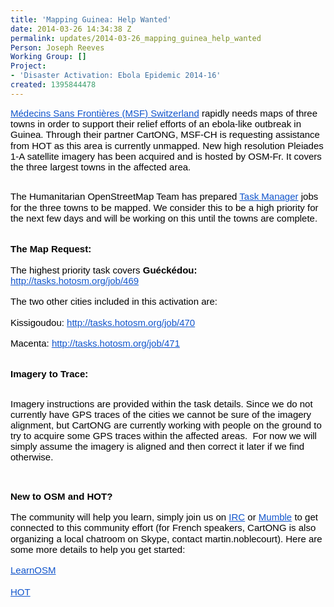 ```yaml
---
title: 'Mapping Guinea: Help Wanted'
date: 2014-03-26 14:34:38 Z
permalink: updates/2014-03-26_mapping_guinea_help_wanted
Person: Joseph Reeves
Working Group: []
Project:
- 'Disaster Activation: Ebola Epidemic 2014-16'
created: 1395844478
---
```


<p style="line-height: 1.15; margin-top: 0pt; margin-bottom: 0pt;" dir="ltr"><a style="text-decoration: none;" href="http://www.msf.org/country/switzerland"><span style="font-size: 15px; font-family: Arial; color: #1155cc; background-color: transparent; font-weight: normal; font-style: normal; font-variant: normal; text-decoration: underline; vertical-align: baseline;">Médecins Sans Frontières (MSF) Switzerland</span></a><span style="font-size: 15px; font-family: Arial; color: #000000; background-color: transparent; font-weight: normal; font-style: normal; font-variant: normal; text-decoration: none; vertical-align: baseline;"> rapidly needs maps of three towns in order to support their relief efforts of an ebola-like outbreak in Guinea. </span><span id="docs-internal-guid-262fd53f-ff2d-edc3-09db-54b5e23e16cc" style="font-size: 15px; font-family: Arial; color: #000000; background-color: transparent; font-weight: normal; font-style: normal; font-variant: normal; text-decoration: none; vertical-align: baseline;">Through their partner CartONG, MSF-CH is requesting assistance from HOT as this area is currently unmapped. New high resolution Pleiades 1-A satellite imagery has been acquired and is hosted by OSM-Fr. It covers the three largest towns in the affected area.</span></p><p><!--break--></p><p style="line-height: 1.15; margin-top: 0pt; margin-bottom: 0pt;" dir="ltr">&nbsp;</p><p style="line-height: 1.15; margin-top: 0pt; margin-bottom: 0pt;" dir="ltr"><span style="font-size: 15px; font-family: Arial; color: #000000; background-color: transparent; font-weight: normal; font-style: normal; font-variant: normal; text-decoration: none; vertical-align: baseline;">The Humanitarian OpenStreetMap Team has prepared </span><a style="text-decoration: none;" href="http://tasks.hotosm.org/"><span style="font-size: 15px; font-family: Arial; color: #1155cc; background-color: transparent; font-weight: normal; font-style: normal; font-variant: normal; text-decoration: underline; vertical-align: baseline;">Task Manager</span></a><span style="font-size: 15px; font-family: Arial; color: #000000; background-color: transparent; font-weight: normal; font-style: normal; font-variant: normal; text-decoration: none; vertical-align: baseline;"> jobs for the three towns to be mapped. We consider this to be a high priority for the next few days and will be working on this until the towns are complete.</span></p><p style="line-height: 1.15; margin-top: 0pt; margin-bottom: 0pt;" dir="ltr">&nbsp;</p><p style="line-height: 1.15; margin-top: 0pt; margin-bottom: 0pt;" dir="ltr">&nbsp;</p><p style="line-height: 1.15; margin-top: 0pt; margin-bottom: 0pt;" dir="ltr"><span style="font-size: 15px; font-family: Arial; color: #000000; background-color: transparent; font-weight: bold; font-style: normal; font-variant: normal; text-decoration: none; vertical-align: baseline;">The Map Request:</span></p><p style="line-height: 1.15; margin-top: 0pt; margin-bottom: 0pt;" dir="ltr">&nbsp;</p><p style="line-height: 1.15; margin-top: 0pt; margin-bottom: 0pt;" dir="ltr"><span style="font-size: 15px; font-family: Arial; color: #000000; background-color: transparent; font-weight: normal; font-style: normal; font-variant: normal; text-decoration: none; vertical-align: baseline;">The highest priority task covers </span><span style="font-size: 15px; font-family: Arial; color: #000000; background-color: transparent; font-weight: bold; font-style: normal; font-variant: normal; text-decoration: none; vertical-align: baseline;">Guéckédou: </span><a style="text-decoration: none;" href="http://tasks.hotosm.org/job/469"><span style="font-size: 15px; font-family: Arial; color: #1155cc; background-color: transparent; font-weight: normal; font-style: normal; font-variant: normal; text-decoration: underline; vertical-align: baseline;">http://tasks.hotosm.org/job/469</span></a></p><p style="line-height: 1.15; margin-top: 0pt; margin-bottom: 0pt;" dir="ltr">&nbsp;</p><p style="line-height: 1.15; margin-top: 0pt; margin-bottom: 0pt;" dir="ltr"><span style="font-size: 15px; font-family: Arial; color: #000000; background-color: transparent; font-weight: normal; font-style: normal; font-variant: normal; text-decoration: none; vertical-align: baseline;">The two other cities included in this activation are:</span></p><p style="line-height: 1.15; margin-top: 0pt; margin-bottom: 0pt;" dir="ltr">&nbsp;</p><p style="line-height: 1.15; margin-top: 0pt; margin-bottom: 0pt;" dir="ltr"><span style="font-size: 15px; font-family: Arial; color: #000000; background-color: transparent; font-weight: normal; font-style: normal; font-variant: normal; text-decoration: none; vertical-align: baseline;">Kissigoudou: </span><a style="text-decoration: none;" href="http://tasks.hotosm.org/job/470"><span style="font-size: 15px; font-family: Arial; color: #1155cc; background-color: transparent; font-weight: normal; font-style: normal; font-variant: normal; text-decoration: underline; vertical-align: baseline;">http://tasks.hotosm.org/job/470</span></a></p><p style="line-height: 1.15; margin-top: 0pt; margin-bottom: 0pt;" dir="ltr">&nbsp;</p><p style="line-height: 1.15; margin-top: 0pt; margin-bottom: 0pt;" dir="ltr"><span style="font-size: 15px; font-family: Arial; color: #000000; background-color: transparent; font-weight: normal; font-style: normal; font-variant: normal; text-decoration: none; vertical-align: baseline;">Macenta: </span><a style="text-decoration: none;" href="http://tasks.hotosm.org/job/471"><span style="font-size: 15px; font-family: Arial; color: #1155cc; background-color: transparent; font-weight: normal; font-style: normal; font-variant: normal; text-decoration: underline; vertical-align: baseline;">http://tasks.hotosm.org/job/471</span></a></p><p style="line-height: 1.15; margin-top: 0pt; margin-bottom: 0pt;" dir="ltr">&nbsp;</p><p style="line-height: 1.15; margin-top: 0pt; margin-bottom: 0pt;" dir="ltr">&nbsp;</p><p style="line-height: 1.15; margin-top: 0pt; margin-bottom: 0pt;" dir="ltr"><span style="font-size: 15px; font-family: Arial; color: #000000; background-color: transparent; font-weight: bold; font-style: normal; font-variant: normal; text-decoration: none; vertical-align: baseline;">Imagery to Trace:</span></p><p style="line-height: 1.15; margin-top: 0pt; margin-bottom: 0pt;" dir="ltr">&nbsp;</p><p><span style="font-size: 15px; font-family: Arial; color: #000000; background-color: transparent; font-weight: normal; font-style: normal; font-variant: normal; text-decoration: none; vertical-align: baseline;">Imagery instructions are provided within the task details. Since we do not currently have GPS traces of the cities we cannot be sure of the imagery alignment, but CartONG are currently working with people on the ground to try to acquire some GPS traces within the affected areas. &nbsp;For now we will simply assume the imagery is aligned and then correct it later if we find otherwise.</span></p><p style="line-height: 1.15; margin-top: 0pt; margin-bottom: 0pt;" dir="ltr">&nbsp;</p><p style="line-height: 1.15; margin-top: 0pt; margin-bottom: 0pt;" dir="ltr"><br><span style="font-size: 15px; font-family: Arial; color: #000000; background-color: transparent; font-weight: bold; font-style: normal; font-variant: normal; text-decoration: none; vertical-align: baseline;">New to OSM and HOT?</span></p><p style="line-height: 1.15; margin-top: 0pt; margin-bottom: 0pt;" dir="ltr">&nbsp;</p><p style="line-height: 1.15; margin-top: 0pt; margin-bottom: 0pt;" dir="ltr"><span style="font-size: 15px; font-family: Arial; color: #000000; background-color: transparent; font-weight: normal; font-style: normal; font-variant: normal; text-decoration: none; vertical-align: baseline;">The community will help you learn, simply join us on </span><a style="text-decoration: none;" href="http://wiki.openstreetmap.org/wiki/IRC"><span style="font-size: 15px; font-family: Arial; color: #1155cc; background-color: transparent; font-weight: normal; font-style: normal; font-variant: normal; text-decoration: underline; vertical-align: baseline;">IRC</span></a><span style="font-size: 15px; font-family: Arial; color: #000000; background-color: transparent; font-weight: normal; font-style: normal; font-variant: normal; text-decoration: none; vertical-align: baseline;"> or </span><a style="text-decoration: none;" href="http://wiki.openstreetmap.org/wiki/Mumble"><span style="font-size: 15px; font-family: Arial; color: #1155cc; background-color: transparent; font-weight: normal; font-style: normal; font-variant: normal; text-decoration: underline; vertical-align: baseline;">Mumble</span></a><span style="font-size: 15px; font-family: Arial; color: #000000; background-color: transparent; font-weight: normal; font-style: normal; font-variant: normal; text-decoration: none; vertical-align: baseline;"> to get connected to this community effort </span><span style="font-size: 15px; font-family: Arial; color: #000000; background-color: transparent; font-weight: normal; font-style: normal; font-variant: normal; text-decoration: none; vertical-align: baseline;"><span id="docs-internal-guid-262fd53f-ff2c-7fa3-fceb-6f6ad5c4b726" style="font-size: 15px; font-family: Arial; color: #000000; background-color: transparent; font-weight: normal; font-style: normal; font-variant: normal; text-decoration: none; vertical-align: baseline;">(for French speakers, CartONG is also organizing a local chatroom on Skype, contact martin.noblecourt). </span>Here are some more details to help you get started:</span></p><p style="line-height: 1.15; margin-top: 0pt; margin-bottom: 0pt;" dir="ltr"><br><a style="text-decoration: none;" href="http://learnosm.org/en/"><span style="font-size: 15px; font-family: Arial; color: #1155cc; background-color: transparent; font-weight: normal; font-style: normal; font-variant: normal; text-decoration: underline; vertical-align: baseline;">LearnOSM</span></a></p><p style="line-height: 1.15; margin-top: 0pt; margin-bottom: 0pt;" dir="ltr"><span style="font-size: 15px; font-family: Arial; color: #000000; background-color: transparent; font-weight: normal; font-style: normal; font-variant: normal; text-decoration: none; vertical-align: baseline;"><br class="kix-line-break"></span><a style="text-decoration: none;" href="http://hot.openstreetmap.org/about"><span style="font-size: 15px; font-family: Arial; color: #1155cc; background-color: transparent; font-weight: normal; font-style: normal; font-variant: normal; text-decoration: underline; vertical-align: baseline;">HOT</span></a></p>
